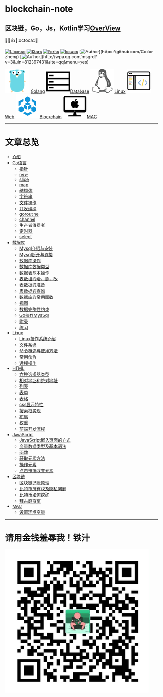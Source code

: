 # blockchain-note
## 区块链，Go，Js，Kotlin学习[OverView](blockchain-learning-note/SUMMARY.md)
:rocket::fire::+1::helicopter::octocat::underage:


[![License](https://img.shields.io/github/license/Coder-zheng/blockchain-note.svg)](https://jitpack.io/#Coder-zheng/blockchain-note) 
[![Stars](https://img.shields.io/github/stars/Coder-zheng/blockchain-note.svg)](https://jitpack.io/#Coder-zheng/blockchain-note) 
[![Forks](https://img.shields.io/github/forks/Coder-zheng/blockchain-note.svg)](https://jitpack.io/#Coder-zheng/blockchain-note) 
[![Issues](https://img.shields.io/github/issues/Coder-zheng/blockchain-note.svg)](https://jitpack.io/#Coder-zheng/blockchain-note)
[![Author](https://img.shields.io/badge/Author-Zheng-black.svg?)](https://github.com/Coder-zheng)
[![Author](https://img.shields.io/badge/QQ-812397431-yellow.svg?)](http://wpa.qq.com/msgrd?v=3&uin=812397431&site=qq&menu=yes)

[<img src="blockchain-learning-note/images/logo_golang.png" width="80" height="80">](blockchain-learning-note/Go/SUMMARY.md)
[Golang](blockchain-learning-note/Go/SUMMARY.md)
[<img src="blockchain-learning-note/images/logo_database.png" width="80" height="80">](blockchain-learning-note/SUMMARY.md)[Database](blockchain-learning-note/SUMMARY.md)
[<img src="blockchain-learning-note/images/logo_linux.png" width="80" height="80">](blockchain-learning-note/SUMMARY.md)[Linux](blockchain-learning-note/SUMMARY.md)
[<img src="blockchain-learning-note/images/logo_web.png" width="80" height="80">](blockchain-learning-note/Web/SUMMARY.md)[Web](blockchain-learning-note/Web/SUMMARY.md)
[<img src="blockchain-learning-note/images/logo_blockchain.png" width="80" height="80">](blockchain-learning-note/SUMMARY.md)[Blockchain](blockchain-learning-note/SUMMARY.md)
[<img src="blockchain-learning-note/images/logo_mac.png" width="80" height="80">](blockchain-learning-note/SUMMARY.md)[MAC](blockchain-learning-note/SUMMARY.md)

****
# 文章总览
* [介绍](README.md)
* [Go语言](blockchain-learning-note/Go/README.md)
	- [指针](blockchain-learning-note/Go/001指针.md)
	- [new](blockchain-learning-note/Go/002new.md)
	- [slice](blockchain-learning-note/Go/003slice.md)
	- [map](blockchain-learning-note/Go/004map.md)
	- [结构体](blockchain-learning-note/Go/005结构体.md)
	- [字符串](blockchain-learning-note/Go/006字符串.md)
	- [文件操作](blockchain-learning-note/Go/007文件操作.md)
	- [并发编程](blockchain-learning-note/Go/008并发编程.md)
	- [goroutine](blockchain-learning-note/Go/009goroutine.md)
	- [channel](blockchain-learning-note/Go/010channel.md)
	- [生产者消费者](blockchain-learning-note/Go/011生产者消费者.md)
	- [定时器](blockchain-learning-note/Go/012定时器.md)
	- [select](blockchain-learning-note/Go/013select.md)
* [数据库](blockchain-learning-note/Database/001Mysql介绍与安装.md)
	- [Mysql介绍与安装](blockchain-learning-note/Database/001Mysql介绍与安装.md)
	- [Mysql断开与连接](blockchain-learning-note/Database/002Mysql断开与连接.md)
	- [数据库操作](blockchain-learning-note/Database/003数据库操作.md)
	- [数据库数据类型](blockchain-learning-note/Database/004数据库数据类型.md)
	- [数据表基本操作](blockchain-learning-note/Database/005数据表基本操作.md)
	- [表数据的增，删，改](blockchain-learning-note/Database/006表数据的增，删，改.md)
	- [表数据的准备](blockchain-learning-note/Database/007表数据的准备.md)
	- [表数据的查询](blockchain-learning-note/Database/008表数据的查询.md)
	- [数据库的常用函数](blockchain-learning-note/Database/009数据库的常用函数.md)
	- [视图](blockchain-learning-note/Database/010视图.md)
	- [数据完整性约束](blockchain-learning-note/Database/011数据完整性约束.md)
	- [Go操作MysSql](blockchain-learning-note/Database/012Go操作MysSql.md)
	- [附录](blockchain-learning-note/Database/013附录.md)
	- [练习](blockchain-learning-note/Database/014练习.md)
* [Linux](blockchain-learning-note/Linux/001Linux操作系统介绍.md)
	- [Linux操作系统介绍](blockchain-learning-note/Linux/001Linux操作系统介绍.md)
	- [文件系统](blockchain-learning-note/Linux/002文件系统.md)
	- [命令概述与使用方法](blockchain-learning-note/Linux/003命令概述与使用方法.md)
	- [常用命令](blockchain-learning-note/Linux/004常用命令.md)
	- [远程操作](blockchain-learning-note/Linux/005远程操作.md)
* [HTML](HTML/README.md)
	- [六种选择器类型](HTML/001六种选择器类型.md)
	- [相对地址和绝对地址](HTML/002相对地址和绝对地址.md)
	- [列表](HTML/003列表.md)
	- [表单](HTML/004表单.md)
	- [表格](HTML/005表格.md)
	- [css显示特性](HTML/006css显示特性.md)
	- [搜索框实现](HTML/007搜索框实现.md)
	- [布局](HTML/008布局.md)
	- [权重](HTML/009权重.md)
	- [前端开发流程](HTML/010前端开发流程.md)
* [JavaScript](JavaScript/001JavaScript介绍.md)
	- [JavaScript嵌入页面的方式](JavaScript/002JavaScript嵌入页面的方式.md)
	- [变量数据类型及基本语法](JavaScript/003变量数据类型及基本语法.md)
	- [函数](JavaScript/004函数.md)
	- [获取元素方法](JavaScript/005获取元素方法.md)
	- [操作元素](JavaScript/006操作元素.md)
	- [点击按钮改变元素](JavaScript/007点击按钮改变元素.md)
* [区块链](blockchain-learning-note/BlockChain/001区块链记账原理.md)
	- [区块链记账原理](blockchain-learning-note/BlockChain/001区块链记账原理.md)
	- [比特币所有权及隐私问题](blockchain-learning-note/BlockChain/002比特币所有权及隐私问题.md)
	- [比特币如何挖矿](blockchain-learning-note/BlockChain/003比特币如何挖矿.md)
	- [拜占庭将军](blockchain-learning-note/BlockChain/004拜占庭将军.md)
* [MAC](blockchain-learning-note/MAC/001Mac设置环境变量.md)
	- [设置环境变量](blockchain-learning-note/MAC/001Mac设置环境变量.md)

****




# 请用金钱羞辱我！铁汁
![](blockchain-learning-note/images/wechat_pay.png)